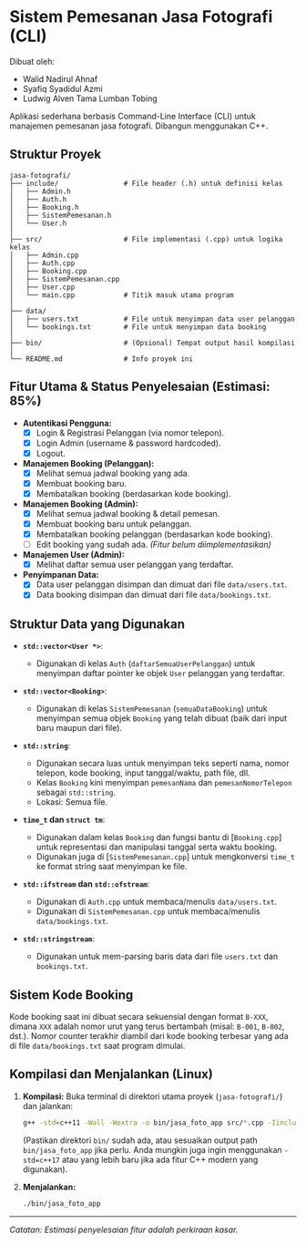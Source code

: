 # Sistem Pemesanan Jasa Fotografi (CLI)

Dibuat oleh:
- Walid Nadirul Ahnaf
- Syafiq Syadidul Azmi
- Ludwig Alven Tama Lumban Tobing

Aplikasi sederhana berbasis Command-Line Interface (CLI) untuk manajemen pemesanan jasa fotografi. Dibangun menggunakan C++.

## Struktur Proyek

```
jasa-fotografi/
├── include/                # File header (.h) untuk definisi kelas
│   ├── Admin.h
│   ├── Auth.h
│   ├── Booking.h
│   ├── SistemPemesanan.h
│   └── User.h
│
├── src/                    # File implementasi (.cpp) untuk logika kelas
│   ├── Admin.cpp
│   ├── Auth.cpp
│   ├── Booking.cpp
│   ├── SistemPemesanan.cpp
│   ├── User.cpp
│   └── main.cpp            # Titik masuk utama program
│
├── data/
│   ├── users.txt           # File untuk menyimpan data user pelanggan
│   └── bookings.txt        # File untuk menyimpan data booking
│
├── bin/                    # (Opsional) Tempat output hasil kompilasi
│
└── README.md               # Info proyek ini
```

## Fitur Utama & Status Penyelesaian (Estimasi: 85%)

*   **Autentikasi Pengguna:**
    *   [x] Login & Registrasi Pelanggan (via nomor telepon).
    *   [x] Login Admin (username & password hardcoded).
    *   [x] Logout.
*   **Manajemen Booking (Pelanggan):**
    *   [x] Melihat semua jadwal booking yang ada.
    *   [x] Membuat booking baru.
    *   [x] Membatalkan booking (berdasarkan kode booking).
*   **Manajemen Booking (Admin):**
    *   [x] Melihat semua jadwal booking & detail pemesan.
    *   [x] Membuat booking baru untuk pelanggan.
    *   [x] Membatalkan booking pelanggan (berdasarkan kode booking).
    *   [ ] Edit booking yang sudah ada. *(Fitur belum diimplementasikan)*
*   **Manajemen User (Admin):**
    *   [x] Melihat daftar semua user pelanggan yang terdaftar.
*   **Penyimpanan Data:**
    *   [x] Data user pelanggan disimpan dan dimuat dari file `data/users.txt`.
    *   [x] Data booking disimpan dan dimuat dari file `data/bookings.txt`.

## Struktur Data yang Digunakan

*   **`std::vector<User *>`**:
    *   Digunakan di kelas `Auth` (`daftarSemuaUserPelanggan`) untuk menyimpan daftar pointer ke objek `User` pelanggan yang terdaftar.
*   **`std::vector<Booking>`**:
    *   Digunakan di kelas `SistemPemesanan` (`semuaDataBooking`) untuk menyimpan semua objek `Booking` yang telah dibuat (baik dari input baru maupun dari file).
*   **`std::string`**:
    *   Digunakan secara luas untuk menyimpan teks seperti nama, nomor telepon, kode booking, input tanggal/waktu, path file, dll.
    *   Kelas `Booking` kini menyimpan `pemesanNama` dan `pemesanNomorTelepon` sebagai `std::string`.
    *   Lokasi: Semua file.
*   **`time_t` dan `struct tm`**:
    *   Digunakan dalam kelas `Booking` dan fungsi bantu di [`Booking.cpp`] untuk representasi dan manipulasi tanggal serta waktu booking.
    *   Digunakan juga di [`SistemPemesanan.cpp`] untuk mengkonversi `time_t` ke format string saat menyimpan ke file.
    
*   **`std::ifstream` dan `std::ofstream`**:
    *   Digunakan di `Auth.cpp` untuk membaca/menulis `data/users.txt`.
    *   Digunakan di `SistemPemesanan.cpp` untuk membaca/menulis `data/bookings.txt`.
   
*   **`std::stringstream`**:
    *   Digunakan untuk mem-parsing baris data dari file `users.txt` dan `bookings.txt`.
   

## Sistem Kode Booking

Kode booking saat ini dibuat secara sekuensial dengan format `B-XXX`, dimana `XXX` adalah nomor urut yang terus bertambah (misal: `B-001`, `B-002`, dst.). Nomor counter terakhir diambil dari kode booking terbesar yang ada di file `data/bookings.txt` saat program dimulai.

## Kompilasi dan Menjalankan (Linux)

1.  **Kompilasi:**
    Buka terminal di direktori utama proyek (`jasa-fotografi/`) dan jalankan:
    ```bash
    g++ -std=c++11 -Wall -Wextra -o bin/jasa_foto_app src/*.cpp -Iinclude
    ```
    (Pastikan direktori `bin/` sudah ada, atau sesuaikan output path `bin/jasa_foto_app` jika perlu. Anda mungkin juga ingin menggunakan `-std=c++17` atau yang lebih baru jika ada fitur C++ modern yang digunakan).

2.  **Menjalankan:**
    ```bash
    ./bin/jasa_foto_app
    ```

---
*Catatan: Estimasi penyelesaian fitur adalah perkiraan kasar.*